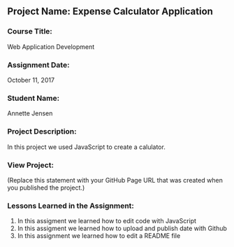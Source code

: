 ## Project Name:  Expense Calculator Application

### Course Title:
Web Application Development

### Assignment Date:  
October 11, 2017

### Student Name:  
Annette Jensen

### Project Description:
In this project we used JavaScript to create a calulator.

### View Project:
(Replace this statement with your GitHub Page URL that was created when you 
 published the project.)

### Lessons Learned in the Assignment:
1. In this assigment we learned how to edit code with JavaScript
2. In this assigment we learned how to upload and publish date with Github
3. In this assignment we learned how to edit a README file

